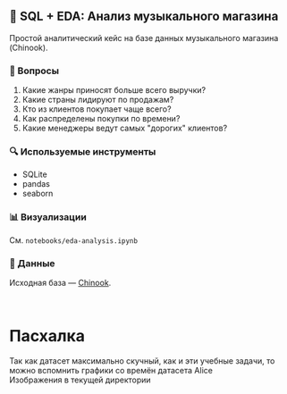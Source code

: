 ## 🎵 SQL + EDA: Анализ музыкального магазина

Простой аналитический кейс на базе данных музыкального магазина (Chinook).

### 🧠 Вопросы

1. Какие жанры приносят больше всего выручки?
2. Какие страны лидируют по продажам?
3. Кто из клиентов покупает чаще всего?
4. Как распределены покупки по времени?
5. Какие менеджеры ведут самых "дорогих" клиентов?

### 🔍 Используемые инструменты

- SQLite
- pandas
- seaborn

### 📊 Визуализации

См. `notebooks/eda-analysis.ipynb`

### 📁 Данные

Исходная база — [Chinook](https://github.com/lerocha/chinook-database).

<br>

# Пасхалка
Так как датасет максимально скучный, как и эти учебные задачи, то можно вспомнить графики со времён датасета Alice
<br>Изображения в текущей директории

